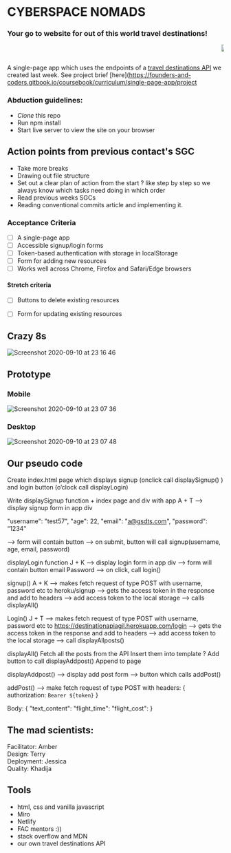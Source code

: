 # CYBERSPACE NOMADS
### Your go to website for out of this world travel destinations!

<MARQUEE>![Outer space-pana (1)](https://user-images.githubusercontent.com/59174800/92889831-781b5c80-f40e-11ea-969c-16add5117649.png)

</MARQUEE>

A single-page app which uses the endpoints of a [travel destinations API]() we created last week.
 See project brief [here](https://founders-and-coders.gitbook.io/coursebook/curriculum/single-page-app/project


### Abduction guidelines:
- *Clone* this repo
- Run npm install
- Start live server to view the site on your browser

## Action points from previous contact's SGC
- Take more breaks 
- Drawing out file structure
- Set out a clear plan of action from the start ? like step by step so we always know which tasks need doing in which order
- Read previous weeks SGCs
- Reading conventional commits article and implementing it.



### Acceptance Criteria

- [ ] A single-page app
- [ ] Accessible signup/login forms
- [ ] Token-based authentication with storage in localStorage
- [ ] Form for adding new resources
- [ ] Works well across Chrome, Firefox and Safari/Edge browsers

#### Stretch criteria

- [ ] Buttons to delete existing resources
- [ ] Form for updating existing resources 


## Crazy 8s
![Screenshot 2020-09-10 at 23 16 46](https://user-images.githubusercontent.com/36554605/92815036-c2272280-f3bb-11ea-9d16-f53472657bb7.png)

## Prototype
### Mobile 
![Screenshot 2020-09-10 at 23 07 36](https://user-images.githubusercontent.com/36554605/92814657-5e9cf500-f3bb-11ea-853e-4a74b612e652.png)

### Desktop 
![Screenshot 2020-09-10 at 23 07 48](https://user-images.githubusercontent.com/36554605/92814707-69f02080-f3bb-11ea-95c4-31f416376f4b.png)


## Our pseudo code 

Create index.html page which displays signup (onclick call displaySignup() ) and login button (o’clock call displayLogin)

Write displaySignup function  + index page and div with app   A + T 
—> display signup form in app div

"username": "test57",
"age": 22, 
"email": "a@gsdts.com",
"password": “1234"

—> form will contain button 
—> on submit, button will call signup(username, age, email, password) 

displayLogin function  J + K
—> display login form in app div 
—> form will contain button
email
Password
—> on click, call login() 

signup()  A + K
—> makes fetch request of type POST with username, password etc to heroku/signup 
—> gets the access token in the response and add to headers 
—> add access token to the local storage 
—> calls displayAll()

Login() J + T
—> makes fetch request of type POST with username, password etc to https://destinationapiagil.herokuapp.com/login
—> gets the access token in the response and add to headers 
—> add access token to the local storage 
—> call displayAllposts() 


displayAll()
Fetch all the posts from the API 
Insert them into template ? 
Add button to call displayAddpost()
Append to page 

displayAddpost()
—> display add post form 
—> button which calls addPost() 

addPost()
—> make fetch request of type POST with 
headers: { authorization: `Bearer ${token}` }

Body: 
{
 "text_content": 
"flight_time": 
"flight_cost":
}

## The mad scientists: 
Facilitator: Amber   
Design: Terry   
Deployment: Jessica  
Quality: Khadija  


## Tools 
- html, css and vanilla javascript 
- Miro
- Netlify 
- FAC mentors :)) 
- stack overflow and MDN 
- our own travel destinations API
